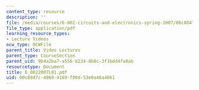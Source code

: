 ```yaml
---
content_type: resource
description: ''
file: /media/courses/6-002-circuits-and-electronics-spring-2007/00c8847c48604169f00d53e0a46a4061_6_0022007L01.pdf
file_type: application/pdf
learning_resource_types:
- Lecture Videos
ocw_type: OCWFile
parent_title: Video Lectures
parent_type: CourseSection
parent_uid: 9b4a2ba7-a556-b234-8b0c-3f1bdd4fa8ab
resourcetype: Document
title: 6_0022007L01.pdf
uid: 00c8847c-4860-4169-f00d-53e0a46a4061
---
```

